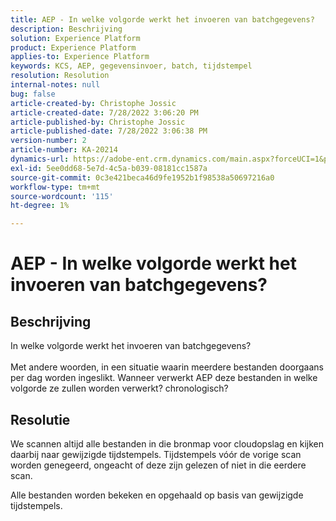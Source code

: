 ```yaml
---
title: AEP - In welke volgorde werkt het invoeren van batchgegevens?
description: Beschrijving
solution: Experience Platform
product: Experience Platform
applies-to: Experience Platform
keywords: KCS, AEP, gegevensinvoer, batch, tijdstempel
resolution: Resolution
internal-notes: null
bug: false
article-created-by: Christophe Jossic
article-created-date: 7/28/2022 3:06:20 PM
article-published-by: Christophe Jossic
article-published-date: 7/28/2022 3:06:38 PM
version-number: 2
article-number: KA-20214
dynamics-url: https://adobe-ent.crm.dynamics.com/main.aspx?forceUCI=1&pagetype=entityrecord&etn=knowledgearticle&id=c18d60d0-860e-ed11-82e5-000d3a379dbc
exl-id: 5ee0dd68-5e7d-4c5a-b039-08181cc1587a
source-git-commit: 0c3e421beca46d9fe1952b1f98538a50697216a0
workflow-type: tm+mt
source-wordcount: '115'
ht-degree: 1%

---
```


# AEP - In welke volgorde werkt het invoeren van batchgegevens?

## Beschrijving

In welke volgorde werkt het invoeren van batchgegevens?<br><br>Met andere woorden, in een situatie waarin meerdere bestanden doorgaans per dag worden ingeslikt. Wanneer verwerkt AEP deze bestanden in welke volgorde ze zullen worden verwerkt? chronologisch?

## Resolutie


We scannen altijd alle bestanden in die bronmap voor cloudopslag en kijken daarbij naar gewijzigde tijdstempels. Tijdstempels vóór de vorige scan worden genegeerd, ongeacht of deze zijn gelezen of niet in die eerdere scan.

Alle bestanden worden bekeken en opgehaald op basis van gewijzigde tijdstempels.
